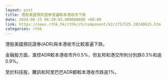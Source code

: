 ```yaml
---
layout: post
title: 港股美國預託證券普遍較本港收市下跌
date: 2024-06-15 06:29:03.000000000 +08:00
link: https://news.rthk.hk/rthk/ch/component/k2/1757525-20240615.htm
categories: rthk
---
```


港股美國預託證券(ADR)與本港收市比較普遍下跌。

金融股方面，滙控ADR較本港收市升0.5%，但友邦和港交所則分別跌0.3%和逾0.9%。

至於科技股，騰訊和阿里巴巴ADR都較本港收市跌逾1%。
